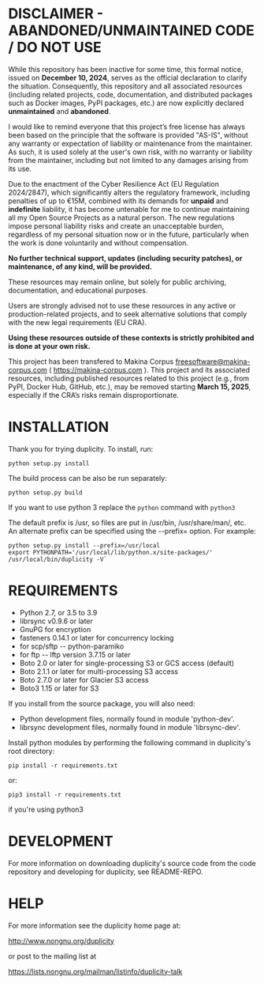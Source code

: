 DISCLAIMER - ABANDONED/UNMAINTAINED CODE / DO NOT USE
=======================================================
While this repository has been inactive for some time, this formal notice, issued on **December 10, 2024**, serves as the official declaration to clarify the situation. Consequently, this repository and all associated resources (including related projects, code, documentation, and distributed packages such as Docker images, PyPI packages, etc.) are now explicitly declared **unmaintained** and **abandoned**.

I would like to remind everyone that this project’s free license has always been based on the principle that the software is provided "AS-IS", without any warranty or expectation of liability or maintenance from the maintainer.
As such, it is used solely at the user's own risk, with no warranty or liability from the maintainer, including but not limited to any damages arising from its use.

Due to the enactment of the Cyber Resilience Act (EU Regulation 2024/2847), which significantly alters the regulatory framework, including penalties of up to €15M, combined with its demands for **unpaid** and **indefinite** liability, it has become untenable for me to continue maintaining all my Open Source Projects as a natural person.
The new regulations impose personal liability risks and create an unacceptable burden, regardless of my personal situation now or in the future, particularly when the work is done voluntarily and without compensation.

**No further technical support, updates (including security patches), or maintenance, of any kind, will be provided.**

These resources may remain online, but solely for public archiving, documentation, and educational purposes.

Users are strongly advised not to use these resources in any active or production-related projects, and to seek alternative solutions that comply with the new legal requirements (EU CRA).

**Using these resources outside of these contexts is strictly prohibited and is done at your own risk.**

This project has been transfered to Makina Corpus <freesoftware@makina-corpus.com> ( https://makina-corpus.com ). This project and its associated resources, including published resources related to this project (e.g., from PyPI, Docker Hub, GitHub, etc.), may be removed starting **March 15, 2025**, especially if the CRA’s risks remain disproportionate.

# INSTALLATION

Thank you for trying duplicity.  To install, run:

```
python setup.py install
```

The build process can be also be run separately:

```
python setup.py build
```

If you want to use python 3 replace the `python` command with `python3`

The default prefix is /usr, so files are put in /usr/bin,
/usr/share/man/, etc.  An alternate prefix can be specified using the
--prefix=<prefix> option.  For example:

```
python setup.py install --prefix=/usr/local
export PYTHONPATH='/usr/local/lib/python.x/site-packages/'
/usr/local/bin/duplicity -V`
```

# REQUIREMENTS

 * Python 2.7, or 3.5 to 3.9
 * librsync v0.9.6 or later
 * GnuPG for encryption
 * fasteners 0.14.1 or later for concurrency locking
 * for scp/sftp -- python-paramiko
 * for ftp -- lftp version 3.7.15 or later
 * Boto 2.0 or later for single-processing S3 or GCS access (default)
 * Boto 2.1.1 or later for multi-processing S3 access
 * Boto 2.7.0 or later for Glacier S3 access
 * Boto3 1.15 or later for S3

If you install from the source package, you will also need:

 * Python development files, normally found in module 'python-dev'.
 * librsync development files, normally found in module 'librsync-dev'.

Install python modules by performing the following command in duplicity's root directory:

```
pip install -r requirements.txt
```
or:

```
pip3 install -r requirements.txt
```
if you're using python3

# DEVELOPMENT

For more information on downloading duplicity's source code from the
code repository and developing for duplicity, see README-REPO.

# HELP

For more information see the duplicity home page at:

  http://www.nongnu.org/duplicity

or post to the mailing list at

  https://lists.nongnu.org/mailman/listinfo/duplicity-talk
